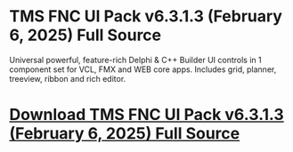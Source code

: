 # TMS FNC UI Pack v6.3.1.3 (February 6, 2025) Full Source

Universal powerful, feature-rich Delphi & C++ Builder UI controls in 1 component set for VCL, FMX and WEB core apps. Includes grid, planner, treeview, ribbon and rich editor.

# [Download TMS FNC UI Pack v6.3.1.3 (February 6, 2025) Full Source](https://developer.team/delphi/35360-tms-fnc-ui-pack-v6313-february-6-2025-full-source.html)
